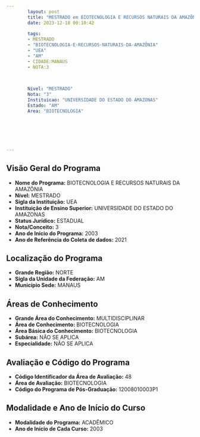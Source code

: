 ```yaml
---
        layout: post
        title: "MESTRADO em BIOTECNOLOGIA E RECURSOS NATURAIS DA AMAZÔNIA na UEA  "
        date: 2023-12-18 00:10:42
     
        tags:
        - MESTRADO
        - "BIOTECNOLOGIA-E-RECURSOS-NATURAIS-DA-AMAZÔNIA"
        - "UEA"
        - "AM"
        - CIDADE:MANAUS
        - NOTA:3
        
       

        Nivel: "MESTRADO"
        Nota: "3"
        Instituicao: "UNIVERSIDADE DO ESTADO DO AMAZONAS"
        Estado: "AM"
        Area: "BIOTECNOLOGIA"
        
        
        
        
        
        
---
```

## Visão Geral do Programa
- **Nome do Programa:** BIOTECNOLOGIA E RECURSOS NATURAIS DA AMAZÔNIA
- **Nível:** MESTRADO
- **Sigla da Instituição:** UEA
- **Instituição de Ensino Superior:** UNIVERSIDADE DO ESTADO DO AMAZONAS
- **Status Jurídico:** ESTADUAL
- **Nota/Conceito:** 3
- **Ano de Início do Programa:** 2003
- **Ano de Referência do Coleta de dados:** 2021

## Localização do Programa
- **Grande Região:** NORTE
- **Sigla da Unidade da Federação:** AM
- **Município Sede:** MANAUS

## Áreas de Conhecimento
- **Grande Área do Conhecimento:** MULTIDISCIPLINAR
- **Área de Conhecimento:** BIOTECNOLOGIA
- **Área Básica do Conhecimento:** BIOTECNOLOGIA
- **Subárea:** NÃO SE APLICA
- **Especialidade:** NÃO SE APLICA

## Avaliação e Código do Programa
- **Código Identificador da Área de Avaliação:** 48
- **Área de Avaliação:** BIOTECNOLOGIA
- **Código do Programa de Pós-Graduação:** 12008010003P1


## Modalidade e Ano de Início do Curso
- **Modalidade do Programa:** ACADÊMICO
- **Ano de Início de Cada Curso:** 2003
